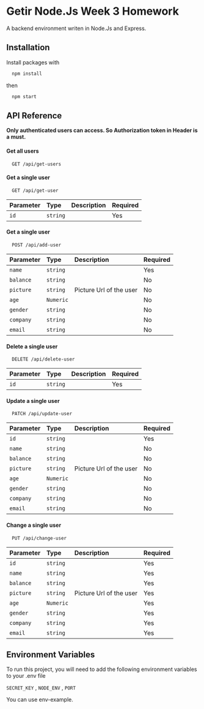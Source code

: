 
# Getir Node.Js Week 3 Homework

A backend environment writen in Node.Js and Express.


## Installation

Install packages with

```bash
  npm install
```
then

```bash
  npm start
```
    
## API Reference
**Only authenticated users can access. So Authorization token in Header is a must.**
#### Get all users

```http
  GET /api/get-users
```
#### Get a single user

```http
  GET /api/get-user
```

| Parameter | Type     | Description                       |Required|
| :-------- | :------- | :-------------------------------- |:------ |
| `id`      | `string` | | Yes|

#### Get a single user

```http
  POST /api/add-user
```

| Parameter | Type     | Description                       |Required|
| :-------- | :------- | :-------------------------------- |:------ |
| `name` | `string` |          |      Yes|
| `balance` | `string` |                                   |      No|
| `picture` | `string` | Picture Url of the user           |      No|
|    `age`  | `Numeric` |          |      No|
| `gender` | `string` |           |      No|
| `company` | `string` |          |      No|
| `email` | `string` |           |      No|

#### Delete a single user

```http
  DELETE /api/delete-user
```

| Parameter | Type     | Description                       |Required|
| :-------- | :------- | :-------------------------------- |:------ |
| `id`      | `string` | | Yes|

#### Update a single user

```http
  PATCH /api/update-user
```

| Parameter | Type     | Description                       |Required|
| :-------- | :------- | :-------------------------------- |:------ |
| `id` | `string` |          |      Yes|
| `name` | `string` |          |      No|
| `balance` | `string` |                                   |      No|
| `picture` | `string` | Picture Url of the user           |      No|
|    `age`  | `Numeric` |          |      No|
| `gender` | `string` |           |      No|
| `company` | `string` |          |      No|
| `email` | `string` |           |      No|

#### Change a single user
```http
  PUT /api/change-user
```

| Parameter | Type     | Description                       |Required|
| :-------- | :------- | :-------------------------------- |:------ |
| `id` | `string` |          |      Yes|
| `name` | `string` |          |      Yes|
| `balance` | `string` |                                   |      Yes|
| `picture` | `string` | Picture Url of the user           |      Yes|
|    `age`  | `Numeric` |          |      Yes|
| `gender` | `string` |           |      Yes|
| `company` | `string` |          |      Yes|
| `email` | `string` |           |      Yes|

## Environment Variables

To run this project, you will need to add the following environment variables to your .env file

`SECRET_KEY`  , `NODE_ENV`   , `PORT`

You can use env-example.

